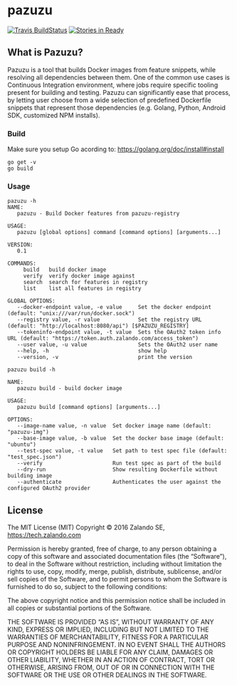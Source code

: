 # pazuzu
[![Travis BuildStatus](https://travis-ci.org/zalando-incubator/pazuzu.svg?branch=master)](https://travis-ci.org/zalando-incubator/pazuzu)
[![Stories in Ready](https://badge.waffle.io/zalando/pazuzu.png?label=ready&title=Ready)](https://waffle.io/zalando/pazuzu)

What is Pazuzu?
---------------
Pazuzu is a tool that builds Docker images from feature snippets, while
resolving all dependencies between them. One of the common use cases is
Continuous Integration environment, where jobs require specific tooling present
for building and testing. Pazuzu can significantly ease that process, by
letting user choose from a wide selection of predefined Dockerfile snippets
that represent those dependencies (e.g. Golang, Python, Android SDK, customized
NPM installs).

### Build
Make sure you setup Go acording to: https://golang.org/doc/install#install
```
go get -v
go build
```

### Usage

```
pazuzu -h
NAME:
   pazuzu - Build Docker features from pazuzu-registry

USAGE:
   pazuzu [global options] command [command options] [arguments...]

VERSION:
   0.1

COMMANDS:
     build   build docker image
     verify  verify docker image against
     search  search for features in registry
     list    list all features in registry

GLOBAL OPTIONS:
   --docker-endpoint value, -e value     Set the docker endpoint (default: "unix:///var/run/docker.sock")
   --registry value, -r value            Set the registry URL (default: "http://localhost:8080/api") [$PAZUZU_REGISTRY]
   --tokeninfo-endpoint value, -t value  Sets the OAuth2 token info URL (default: "https://token.auth.zalando.com/access_token")
   --user value, -u value                Sets the OAuth2 user name
   --help, -h                            show help
   --version, -v                         print the version
```

```
pazuzu build -h

NAME:
   pazuzu build - build docker image

USAGE:
   pazuzu build [command options] [arguments...]

OPTIONS:
   --image-name value, -n value  Set docker image name (default: "pazuzu-img")
   --base-image value, -b value  Set the docker base image (default: "ubuntu")
   --test-spec value, -t value   Set path to test spec file (default: "test_spec.json")
   --verify                      Run test spec as part of the build
   --dry-run                     Show resulting Dockerfile without building image
   --authenticate                Authenticates the user against the configured OAuth2 provider
```

License
-------

The MIT License (MIT)
Copyright © 2016 Zalando SE, https://tech.zalando.com

Permission is hereby granted, free of charge, to any person obtaining a copy
of this software and associated documentation files (the “Software”), to deal
in the Software without restriction, including without limitation the rights
to use, copy, modify, merge, publish, distribute, sublicense, and/or sell
copies of the Software, and to permit persons to whom the Software is
furnished to do so, subject to the following conditions:

The above copyright notice and this permission notice shall be included in
all copies or substantial portions of the Software.

THE SOFTWARE IS PROVIDED “AS IS”, WITHOUT WARRANTY OF ANY KIND, EXPRESS OR
IMPLIED, INCLUDING BUT NOT LIMITED TO THE WARRANTIES OF MERCHANTABILITY,
FITNESS FOR A PARTICULAR PURPOSE AND NONINFRINGEMENT. IN NO EVENT SHALL THE
AUTHORS OR COPYRIGHT HOLDERS BE LIABLE FOR ANY CLAIM, DAMAGES OR OTHER
LIABILITY, WHETHER IN AN ACTION OF CONTRACT, TORT OR OTHERWISE, ARISING FROM,
OUT OF OR IN CONNECTION WITH THE SOFTWARE OR THE USE OR OTHER DEALINGS IN
THE SOFTWARE.
